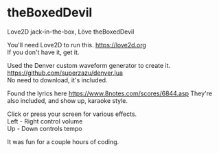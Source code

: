 # theBoxedDevil
Love2D jack-in-the-box,  Löve theBoxedDevil  

You'll need Love2D to run this.  https://love2d.org  
If you don't have it, get it.  

Used the Denver custom waveform generator to create it.  
https://github.com/superzazu/denver.lua  
No need to download, it's included.  

Found the lyrics here  https://www.8notes.com/scores/6844.asp
They're also included, and show up, karaoke style.  

Click or press your screen for various effects.  
Left - Right control volume  
Up - Down controls tempo  

It was fun for a couple hours of coding.  
